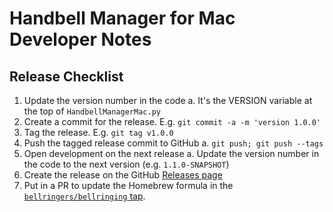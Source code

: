 # Handbell Manager for Mac Developer Notes

## Release Checklist

1. Update the version number in the code
  a. It's the VERSION variable at the top of `HandbellManagerMac.py`
2. Create a commit for the release. E.g. `git commit -a -m 'version 1.0.0'`
3. Tag the release. E.g. `git tag v1.0.0`
4. Push the tagged release commit to GitHub
  a. `git push; git push --tags`
5. Open development on the next release
  a. Update the version number in the code to the next version (e.g. `1.1.0-SNAPSHOT`)
6. Create the release on the GitHub [Releases page](https://github.com/SimonGay/HandbellManagerMac/releases/)
7. Put in a PR to update the Homebrew formula in the [`bellringers/bellringing` tap](https://github.com/bellringers/homebrew-bellringing).
